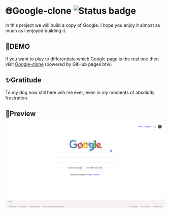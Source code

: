 # 🌐Google-clone ![Status badge](https://img.shields.io/badge/status-completed-green)
In this project we will build a copy of Google. I hope you enjoy it almost as much as I enjoyed building it.
## 🚀DEMO
If you want to play to differentiate which Google page is the real one then visit [Google-clone](https://luiscadillo.github.io/Google-clone/ "website") (powered by GitHub pages btw)
## ✨Gratitude 
To my dog how still here wih me ever, even in my moments of absolutly frustration.
## 👀Preview
![Screenshot](Google-clone.png) 
 
